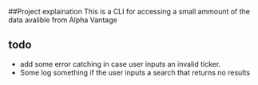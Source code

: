 ##Project explaination
This is a CLI for accessing a small ammount of the data avalible from Alpha Vantage

## todo
* add some error catching in case user inputs an invalid ticker.
* Some log something if the user inputs a search that returns no results

